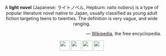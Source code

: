<p align="center">
  A <b>light novel</b> (Japanese: ライトノベル, Hepburn: <i>raito noberu</i>) is a type of popular literature novel native to Japan, usually classified as young adult fiction targeting teens to twenties. The definition is very vague, and wide ranging.
<p>
  
<p align="right">
  — <a href="https://en.wikipedia.org/wiki/Light_novel">Wikipedia</a>, the free encyclopedia.
<p>
  
<p align="center">
  <a href="https://vk.com/raitonoberu"><img width="32" src="https://raw.githubusercontent.com/raitonoberu/round-icons/master/128/vkontakte.png"></a>
  <a href="https://t.me/raitonoberu"><img width="32" src="https://raw.githubusercontent.com/raitonoberu/round-icons/master/128/telegram.png"></a>
<!--   <a href="https://www.instagram.com/urebonotiar"><img width="32" src="https://raw.githubusercontent.com/raitonoberu/round-icons/master/128/instagram.png"></a> -->
  <a href="https://www.last.fm/user/raitonoberu"><img width="32" src="https://raw.githubusercontent.com/raitonoberu/round-icons/master/128/lastfm.png"></a>
<!--   <a href="https://twitter.com/urebonotiar"><img width="32" src="https://raw.githubusercontent.com/raitonoberu/round-icons/master/128/twitter.png"></a> -->
  <a href="https://anilist.co/user/raitonoberu"><img width="32" src="https://raw.githubusercontent.com/raitonoberu/round-icons/master/128/anilist.png"></a>
</p>
